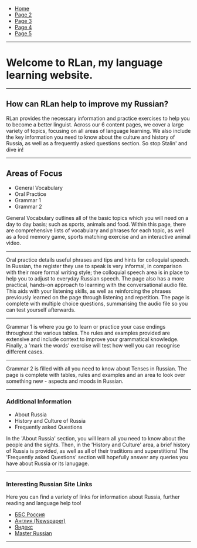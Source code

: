 <ul class="breadcrumb">
  <li><a href="https://doggo1.github.io/GIForJIF/index.html">Home</a></li>
  <li><a href="https://doggo1.github.io/GIForJIF/page2.html">Page 2</a></li>
<li><a href="https://doggo1.github.io/GIForJIF/page3.html">Page 3</a></li>
<li><a href="https://doggo1.github.io/GIForJIF/page4.html">Page 4</a></li>
<li><a href="https://doggo1.github.io/GIForJIF/page5.html">Page 5</a></li>
</ul>
<hr>
<h1>Welcome to <strong>RLan</strong>, my language learning website.</h1>
<hr>
<h2>How can RLan help to improve my Russian?</h2>
<p>RLan provides the necessary information and practice exercises to help you to become a better linguist. Across our 6 content pages, we cover a large variety of topics, focusing on all areas of language learning. We also include the key information you need to know about the culture and history of Russia, as well as a frequently asked questions section. So stop Stalin' and dive in!</p>
<hr>
<h2>Areas of Focus</h2>
<ul>
  <li>General Vocabulary</li>
  <li>Oral Practice</li>
  <li>Grammar 1</li>
  <li>Grammar 2</li>
</ul>
  <p>General Vocabulary outlines all of the basic topics which you will need on a day to day basis; such as sports, animals and food. Within this page, there are comprehensive lists of vocabulary and phrases for each topic, as well as a food memory game, sports matching exercise and an interactive animal video.</p>
  <hr>
  <P>Oral practice details useful phrases and tips and hints for colloquial speech. In Russian, the register they use to speak is very informal, in comparison with their more formal writing style; the colloquial speech area is in place to help you to adjust to everyday Russian speech. The page also has a more practical, hands-on approach to learning with the conversational audio file. This aids with your listening skills, as well as reinforcing the phrases previously learned on the page through listening and repetition. The page is complete with multiple choice questions, summarising the audio file so you can test yourself afterwards.</p>
  <hr>
  <p>Grammar 1 is where you go to learn or practice your case endings throughout the various tables. The rules and examples provided are extensive and include context to improve your grammatical knowledge. Finally, a 'mark the words' exercise will test how well you can recognise different cases.</p>
  <hr>
  <p> Grammar 2 is filled with all you need to know about Tenses in Russian. The page is complete with tables, rules and examples and an area to look over something new - aspects and moods in Russian.<p>
  <hr>

<h3> Additional Information</h3>
<ul>
  <li>About Russia</li>
  <li>History and Culture of Russia</li>
  <li>Frequently asked Questions</li>
</ul>
<p> In the 'About Russia' section, you will learn all you need to know about the people and the sights. Then, in the 'History and Culture' area, a brief history of Russia is provided, as well as all of their traditions and superstitions! The 'Frequently asked Questions' section will hopefully answer any queries you have about Russia or its lanugage.</p> 
<hr>

<h3>Interesting Russian Site Links</h3>
<p>Here you can find a variety of links for information about Russia, further reading and language help too!</p>
<ul>
  <li><a href="http://www.bbc.com/russian">ББС Россия</a></li>
  <li><a href="https://angliya.com/">Англия (Newspaper)</a></li>
  <li><a href="https://www.yandex.ru/">Яндекс</a></li>
   <li><a href="http://masterrussian.com/">Master Russian</a></li>
</ul>
 <hr>
